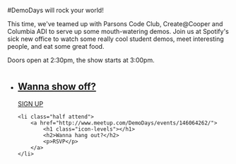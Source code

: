 
#DemoDays will rock your world!

This time, we've teamed up with Parsons Code Club, Create@Cooper and Columbia ADI to serve up some mouth-watering demos. Join us at Spotify's sick new office to watch some really cool student demos, meet interesting people, and eat some great food.

Doors open at 2:30pm, the show starts at 3:00pm.

<ul class="grid">	
	<li class="half demo">
		<a href="https://docs.google.com/forms/d/1CXAHJSbgVG56GOjwW9mBD6WYpl3vgoM_U_OQTG3sj8k/viewform">
			<h1 class="icon-radio-waves"></h1>
			<h2>Wanna show off?</h2>
			<p>SIGN UP</p>
		</a>
	</li>
	
	<li class="half attend">
		<a href="http://www.meetup.com/DemoDays/events/146064262/">
			<h1 class="icon-levels"></h1>
			<h2>Wanna hang out?</h2>
			<p>RSVP</p>
		</a>
	</li>
</ul>



